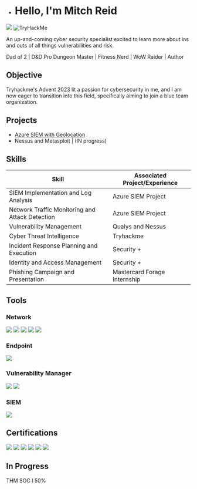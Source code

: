 - # Hello, I'm Mitch Reid
<a href="www.linkedin.com/in/mitch-reid-966279195"><img src="https://img.shields.io/badge/-LinkedIn-0072b1?&style=for-the-badge&logo=linkedin&logoColor=white" /></a>
<img src="https://tryhackme-badges.s3.amazonaws.com/quest4pie.png" alt="TryHackMe">

An up-and-coming cyber security specialist excited to learn more about ins and outs of all things vulnerabilities and risk.

Dad of 2 | D&D Pro Dungeon Master | Fitness Nerd | WoW Raider | Author

## Objective

Tryhackme's Advent 2023 lit a passion for cybersecurity in me, and I am now eager to transition into this field, specifically aiming to join a blue team organization.

## Projects
- <a href="(https://github.com/Quest4pie/AzureSIEMVANGUARDGEOLOCATION/wiki/Azure-SIEM-Geolocator-Write%E2%80%90Up)">Azure SIEM with Geolocation</a>
- Nessus and Metasploit | (IN progress)

## Skills

| Skill                                         | Associated Project/Experience|
|-----------------------------------------------|----------------------------|
| SIEM Implementation and Log Analysis          | Azure SIEM Project
| Network Traffic Monitoring and Attack Detection | Azure SIEM Project
| Vulnerability Management                      | Qualys and Nessus |
| Cyber Threat Intelligence                     | Tryhackme |
| Incident Response Planning and Execution      | Security + |
| Identity and Access Management                | Security + |
| Phishing Campaign and Presentation            | Mastercard Forage Internship |

## Tools

### Network
<div>
    <img src="https://img.shields.io/badge/-Wireshark-1679A7?&style=for-the-badge&logo=Wireshark&logoColor=white" />
    <img src="https://img.shields.io/badge/-Brim-EF3B2D?&style=for-the-badge&logo=Suricata&logoColor=white" />
    <img src="https://img.shields.io/badge/-Zeek-777BB4?&style=for-the-badge&logo=Zeek&logoColor=white" />
    <img src="https://img.shields.io/badge/-Tshark-777BB4?&style=for-the-badge&logo=Tshark&logoColor=white" />
    <img src="https://img.shields.io/badge/-Snort-777BB4?&style=for-the-badge&logo=Snort&logoColor=white" />  
</div>

### Endpoint
<div>
    <img src="https://img.shields.io/badge/-Microsoft_Defender_for_Endpoint-00A4EF?&style=for-the-badge&logo=Microsoft&logoColor=white" />
</div>

### Vulnerability Manager
<div>
    <img src="https://img.shields.io/badge/-Qualys-00A4EF?&style=for-the-badge&logo=Qualys&logoColor=white" />
    <img src="https://img.shields.io/badge/-Nessus-00A4EF?&style=for-the-badge&logo=Nessust&logoColor=white" />

### SIEM
<div>
    <img src="https://img.shields.io/badge/-Microsoft_Sentinel-0078D4?&style=for-the-badge&logo=Microsoft&logoColor=white" />
</div>

## Certifications
<div>
<img src="https://img.shields.io/badge/-Security%2B-FF0000?&style=for-the-badge&logo=CompTIA&logoColor=white" />
<img src="https://img.shields.io/badge/-Vulnerability_Managment_Foundation-FF0000?&style=for-the-badge&logo=Qualys&logoColor=white" /> 
<img src="https://img.shields.io/badge/-PCI_Compliance_Foundation-FF0000?&style=for-the-badge&logo=Qualys&logoColor=white" />   
<img src="https://img.shields.io/badge/-EDR_Foundation-FF0000?&style=for-the-badge&logo=Qualys&logoColor=white" /> 
<img src="https://img.shields.io/badge/-Policy_Compliance_Foundation-FF0000?&style=for-the-badge&logo=Qualys&logoColor=white" />  
<img src="https://img.shields.io/badge/-THM_Cybersecurity_Linux_Windows_Network_Fundamentals-FF0000?&style=for-the-badge&logo=Tryhackme&logoColor=white" />   
</div>

## In Progress
THM SOC I 50%
